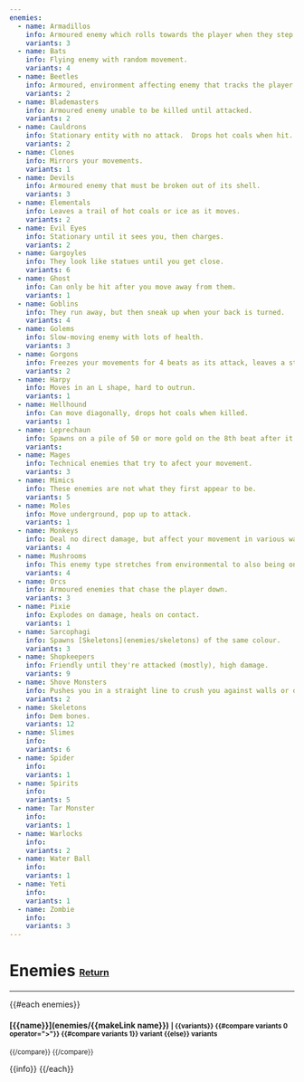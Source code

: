 ```yaml
---
enemies:
  - name: Armadillos
    info: Armoured enemy which rolls towards the player when they step into its line of sight.
    variants: 3
  - name: Bats
    info: Flying enemy with random movement.
    variants: 4
  - name: Beetles
    info: Armoured, environment affecting enemy that tracks the player.
    variants: 2
  - name: Blademasters
    info: Armoured enemy unable to be killed until attacked.
    variants: 2
  - name: Cauldrons
    info: Stationary entity with no attack.  Drops hot coals when hit.
    variants: 2
  - name: Clones
    info: Mirrors your movements.
    variants: 1
  - name: Devils
    info: Armoured enemy that must be broken out of its shell.
    variants: 3
  - name: Elementals
    info: Leaves a trail of hot coals or ice as it moves.
    variants: 2
  - name: Evil Eyes
    info: Stationary until it sees you, then charges.
    variants: 2
  - name: Gargoyles
    info: They look like statues until you get close.
    variants: 6
  - name: Ghost
    info: Can only be hit after you move away from them.
    variants: 1
  - name: Goblins
    info: They run away, but then sneak up when your back is turned.
    variants: 4
  - name: Golems
    info: Slow-moving enemy with lots of health.
    variants: 3
  - name: Gorgons
    info: Freezes your movements for 4 beats as its attack, leaves a statue when killed.
    variants: 2
  - name: Harpy
    info: Moves in an L shape, hard to outrun.
    variants: 1
  - name: Hellhound
    info: Can move diagonally, drops hot coals when killed.
    variants: 1
  - name: Leprechaun
    info: Spawns on a pile of 50 or more gold on the 8th beat after it's created.
    variants:
  - name: Mages
    info: Technical enemies that try to afect your movement.
    variants: 3
  - name: Mimics
    info: These enemies are not what they first appear to be.
    variants: 5
  - name: Moles
    info: Move underground, pop up to attack.
    variants: 1
  - name: Monkeys
    info: Deal no direct damage, but affect your movement in various ways.
    variants: 4
  - name: Mushrooms
    info: This enemy type stretches from environmental to also being one of the few 3/4 time signiature enemies.
    variants: 4 
  - name: Orcs
    info: Armoured enemies that chase the player down.
    variants: 3
  - name: Pixie
    info: Explodes on damage, heals on contact.
    variants: 1
  - name: Sarcophagi
    info: Spawns [Skeletons](enemies/skeletons) of the same colour.
    variants: 3
  - name: Shopkeepers
    info: Friendly until they're attacked (mostly), high damage.
    variants: 9
  - name: Shove Monsters
    info: Pushes you in a straight line to crush you against walls or other entities.
    variants: 2
  - name: Skeletons
    info: Dem bones.
    variants: 12
  - name: Slimes
    info:
    variants: 6
  - name: Spider
    info:
    variants: 1
  - name: Spirits
    info:
    variants: 5
  - name: Tar Monster
    info:
    variants: 1
  - name: Warlocks
    info:
    variants: 2
  - name: Water Ball
    info:
    variants: 1
  - name: Yeti
    info:
    variants: 1
  - name: Zombie
    info:
    variants: 3
---  
```

# Enemies <small><sub><sup>[Return](.)</sup></sub></small>
---
{{#each enemies}}
#### [{{name}}](enemies/{{makeLink name}}) <small>| {{variants}} {{#compare variants 0 operator=">"}} {{#compare variants 1}} variant {{else}} variants
{{/compare}}
{{/compare}}
</small>

{{info}}
{{/each}}